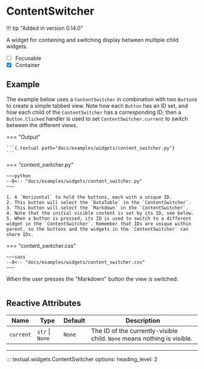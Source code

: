 # ContentSwitcher

!!! tip "Added in version 0.14.0"

A widget for containing and switching display between multiple child
widgets.

- [ ] Focusable
- [X] Container

## Example

The example below uses a `ContentSwitcher` in combination with two `Button`s
to create a simple tabbed view. Note how each `Button` has an ID set, and
how each child of the `ContentSwitcher` has a corresponding ID; then a
`Button.Clicked` handler is used to set `ContentSwitcher.current` to switch
between the different views.

=== "Output"

    ```{.textual path="docs/examples/widgets/content_switcher.py"}
    ```

=== "content_switcher.py"

    ~~~python
    --8<-- "docs/examples/widgets/content_switcher.py"
    ~~~

    1. A `Horizontal` to hold the buttons, each with a unique ID.
    2. This button will select the `DataTable` in the `ContentSwitcher`.
    3. This button will select the `Markdown` in the `ContentSwitcher`.
    4. Note that the initial visible content is set by its ID, see below.
    5. When a button is pressed, its ID is used to switch to a different widget in the `ContentSwitcher`. Remember that IDs are unique within parent, so the buttons and the widgets in the `ContentSwitcher` can share IDs.

=== "content_switcher.css"

    ~~~sass
    --8<-- "docs/examples/widgets/content_switcher.css"
    ~~~

When the user presses the "Markdown" button the view is switched:

```{.textual path="docs/examples/widgets/content_switcher.py" lines="40" press="tab,tab,enter"}
```

## Reactive Attributes

| Name      | Type            | Default | Description                                                             |
| --------- | --------------- | ------- | ----------------------------------------------------------------------- |
| `current` | `str` \| `None` | `None`  | The ID of the currently-visible child. `None` means nothing is visible. |


---


::: textual.widgets.ContentSwitcher
    options:
      heading_level: 2
